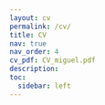 ```yaml
---
layout: cv
permalink: /cv/
title: CV
nav: true
nav_order: 4
cv_pdf: CV_miguel.pdf
description: 
toc:
  sidebar: left
---
```


